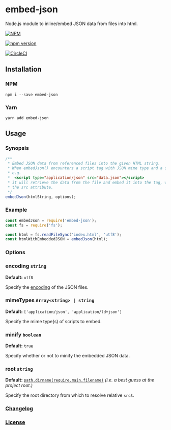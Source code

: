 # embed-json
Node.js module to inline/embed JSON data from files into html.

[![NPM](https://nodei.co/npm/embed-json.png?downloads=true)](https://nodei.co/npm/embed-json/)

[![npm version](https://badge.fury.io/js/embed-json.svg)](http://badge.fury.io/js/embed-json)

[![CircleCI](https://circleci.com/gh/haensl/embed-json.svg?style=svg)](https://circleci.com/gh/haensl/embed-json)

## Installation

### NPM
  `npm i --save embed-json`

### Yarn
  `yarn add embed-json`

## Usage

### Synopsis

```javascript
/**
 * Embed JSON data from referenced files into the given HTML string.
 * When embedJson() encounters a script tag with JSON mime type and a src attribute,
 * e.g.
 *  <script type="application/json" src="data.json"></script>
 * it will retrieve the data from the file and embed it into the tag, while removing
 * the src attribute.
 */
embedJson(htmlString, options);
```

### Example

```javascript
const embedJson = require('embed-json');
const fs = require('fs');

const html = fs.readFileSync('index.html', 'utf8');
const htmlWithEmbeddedJSON = embedJson(html);
```

### Options

### encoding `string`

**Default:** `utf8`

Specify the [encoding](https://stackoverflow.com/a/14551669/5061949) of the JSON files.

### mimeTypes `Array<string> | string`

**Default:** `['application/json', 'application/ld+json']`

Specify the mime type(s) of scripts to embed.

### minify `boolean`

**Default:** `true`

Specify whether or not to minify the embedded JSON data.

### root `string`

**Default:** [`path.dirname(require.main.filename)`](https://stackoverflow.com/a/18721515/5061949) _(i.e. a best guess at the project root.)_

Specify the root directory from which to resolve relative `src`s.

### [Changelog](CHANGELOG.md)

### [License](LICENSE)
